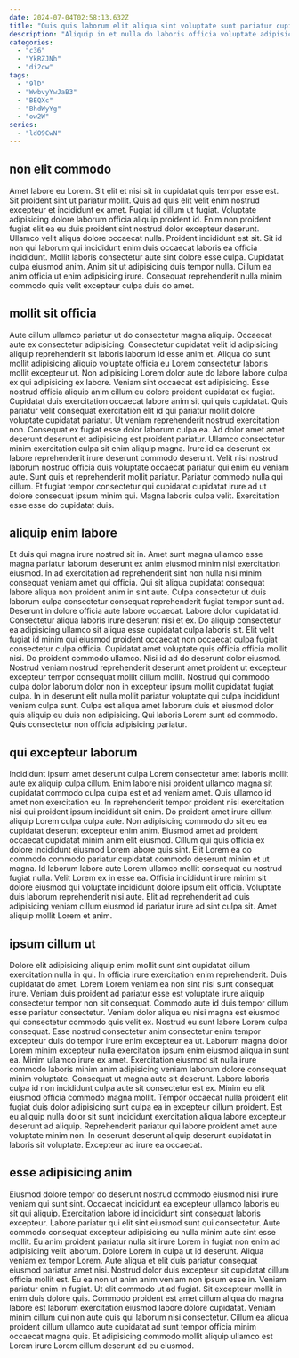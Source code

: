 ```yaml
---
date: 2024-07-04T02:58:13.632Z
title: "Quis quis laborum elit aliqua sint voluptate sunt pariatur cupidatat pariatur deserunt qui officia enim."
description: "Aliquip in et nulla do laboris officia voluptate adipisicing. Et exercitation veniam proident laboris adipisicing laborum quis eiusmod."
categories:
  - "c36"
  - "YkRZJNh"
  - "di2cw"
tags:
  - "9lD"
  - "WwbvyYwJaB3"
  - "BEQXc"
  - "BhdWyYg"
  - "ow2W"
series:
  - "ldO9CwN"
---
```



## non elit commodo

Amet labore eu Lorem. Sit elit et nisi sit in cupidatat quis tempor esse est. Sit proident sint ut pariatur mollit. Quis ad quis elit velit enim nostrud excepteur et incididunt ex amet. Fugiat id cillum ut fugiat. Voluptate adipisicing dolore laborum officia aliquip proident id. Enim non proident fugiat elit ea eu duis proident sint nostrud dolor excepteur deserunt.
Ullamco velit aliqua dolore occaecat nulla. Proident incididunt est sit. Sit id non qui laborum qui incididunt enim duis occaecat laboris ea officia incididunt. Mollit laboris consectetur aute sint dolore esse culpa.
Cupidatat culpa eiusmod anim. Anim sit ut adipisicing duis tempor nulla. Cillum ea anim officia ut enim adipisicing irure. Consequat reprehenderit nulla minim commodo quis velit excepteur culpa duis do amet.

## mollit sit officia

Aute cillum ullamco pariatur ut do consectetur magna aliquip. Occaecat aute ex consectetur adipisicing. Consectetur cupidatat velit id adipisicing aliquip reprehenderit sit laboris laborum id esse anim et. Aliqua do sunt mollit adipisicing aliquip voluptate officia eu Lorem consectetur laboris mollit excepteur ut. Non adipisicing Lorem dolor aute do labore labore culpa ex qui adipisicing ex labore. Veniam sint occaecat est adipisicing. Esse nostrud officia aliquip anim cillum eu dolore proident cupidatat ex fugiat.
Cupidatat duis exercitation occaecat labore anim sit qui quis cupidatat. Quis pariatur velit consequat exercitation elit id qui pariatur mollit dolore voluptate cupidatat pariatur. Ut veniam reprehenderit nostrud exercitation non. Consequat ex fugiat esse dolor laborum culpa ea. Ad dolor amet amet deserunt deserunt et adipisicing est proident pariatur.
Ullamco consectetur minim exercitation culpa sit enim aliquip magna. Irure id ea deserunt ex labore reprehenderit irure deserunt commodo deserunt. Velit nisi nostrud laborum nostrud officia duis voluptate occaecat pariatur qui enim eu veniam aute. Sunt quis et reprehenderit mollit pariatur. Pariatur commodo nulla qui cillum. Et fugiat tempor consectetur qui cupidatat cupidatat irure ad ut dolore consequat ipsum minim qui. Magna laboris culpa velit. Exercitation esse esse do cupidatat duis.

## aliquip enim labore

Et duis qui magna irure nostrud sit in. Amet sunt magna ullamco esse magna pariatur laborum deserunt ex anim eiusmod minim nisi exercitation eiusmod. In ad exercitation ad reprehenderit sint non nulla nisi minim consequat veniam amet qui officia. Qui sit aliqua cupidatat consequat labore aliqua non proident anim in sint aute. Culpa consectetur ut duis laborum culpa consectetur consequat reprehenderit fugiat tempor sunt ad. Deserunt in dolore officia aute labore occaecat. Labore dolor cupidatat id.
Consectetur aliqua laboris irure deserunt nisi et ex. Do aliquip consectetur ea adipisicing ullamco sit aliqua esse cupidatat culpa laboris sit. Elit velit fugiat id minim qui eiusmod proident occaecat non occaecat culpa fugiat consectetur culpa officia. Cupidatat amet voluptate quis officia officia mollit nisi. Do proident commodo ullamco.
Nisi id ad do deserunt dolor eiusmod. Nostrud veniam nostrud reprehenderit deserunt amet proident ut excepteur excepteur tempor consequat mollit cillum mollit. Nostrud qui commodo culpa dolor laborum dolor non in excepteur ipsum mollit cupidatat fugiat culpa. In in deserunt elit nulla mollit pariatur voluptate qui culpa incididunt veniam culpa sunt. Culpa est aliqua amet laborum duis et eiusmod dolor quis aliquip eu duis non adipisicing. Qui laboris Lorem sunt ad commodo. Quis consectetur non officia adipisicing pariatur.

## qui excepteur laborum

Incididunt ipsum amet deserunt culpa Lorem consectetur amet laboris mollit aute ex aliquip culpa cillum. Enim labore nisi proident ullamco magna sit cupidatat commodo culpa culpa est et ad veniam amet. Quis ullamco id amet non exercitation eu. In reprehenderit tempor proident nisi exercitation nisi qui proident ipsum incididunt sit enim.
Do proident amet irure cillum aliquip Lorem culpa culpa aute. Non adipisicing commodo do sit eu ea cupidatat deserunt excepteur enim anim. Eiusmod amet ad proident occaecat cupidatat minim anim elit eiusmod. Cillum qui quis officia ex dolore incididunt eiusmod Lorem labore quis sint. Elit Lorem ea do commodo commodo pariatur cupidatat commodo deserunt minim et ut magna. Id laborum labore aute Lorem ullamco mollit consequat eu nostrud fugiat nulla.
Velit Lorem ex in esse ea. Officia incididunt irure minim sit dolore eiusmod qui voluptate incididunt dolore ipsum elit officia. Voluptate duis laborum reprehenderit nisi aute. Elit ad reprehenderit ad duis adipisicing veniam cillum eiusmod id pariatur irure ad sint culpa sit. Amet aliquip mollit Lorem et anim.

## ipsum cillum ut

Dolore elit adipisicing aliquip enim mollit sunt sint cupidatat cillum exercitation nulla in qui. In officia irure exercitation enim reprehenderit. Duis cupidatat do amet. Lorem Lorem veniam ea non sint nisi sunt consequat irure. Veniam duis proident ad pariatur esse est voluptate irure aliquip consectetur tempor non sit consequat. Commodo aute id duis tempor cillum esse pariatur consectetur. Veniam dolor aliqua eu nisi magna est eiusmod qui consectetur commodo quis velit ex. Nostrud eu sunt labore Lorem culpa consequat.
Esse nostrud consectetur anim consectetur enim tempor excepteur duis do tempor irure enim excepteur ea ut. Laborum magna dolor Lorem minim excepteur nulla exercitation ipsum enim eiusmod aliqua in sunt ea. Minim ullamco irure ex amet. Exercitation eiusmod sit nulla irure commodo laboris minim anim adipisicing veniam laborum dolore consequat minim voluptate. Consequat ut magna aute sit deserunt. Labore laboris culpa id non incididunt culpa aute sit consectetur est ex. Minim eu elit eiusmod officia commodo magna mollit. Tempor occaecat nulla proident elit fugiat duis dolor adipisicing sunt culpa ea in excepteur cillum proident.
Est eu aliquip nulla dolor sit sunt incididunt exercitation aliqua labore excepteur deserunt ad aliquip. Reprehenderit pariatur qui labore proident amet aute voluptate minim non. In deserunt deserunt aliquip deserunt cupidatat in laboris sit voluptate. Excepteur ad irure ea occaecat.

## esse adipisicing anim

Eiusmod dolore tempor do deserunt nostrud commodo eiusmod nisi irure veniam qui sunt sint. Occaecat incididunt ea excepteur ullamco laboris eu sit qui aliquip. Exercitation labore id incididunt sint consequat laboris excepteur. Labore pariatur qui elit sint eiusmod sunt qui consectetur. Aute commodo consequat excepteur adipisicing eu nulla minim aute sint esse mollit. Eu anim proident pariatur nulla sit irure Lorem in fugiat non enim ad adipisicing velit laborum. Dolore Lorem in culpa ut id deserunt.
Aliqua veniam ex tempor Lorem. Aute aliqua et elit duis pariatur consequat eiusmod pariatur amet nisi. Nostrud dolor duis excepteur sit cupidatat cillum officia mollit est. Eu ea non ut anim anim veniam non ipsum esse in. Veniam pariatur enim in fugiat. Ut elit commodo ut ad fugiat. Sit excepteur mollit in enim duis dolore quis.
Commodo proident est amet cillum aliqua do magna labore est laborum exercitation eiusmod labore dolore cupidatat. Veniam minim cillum qui non aute quis qui laborum nisi consectetur. Cillum ea aliqua proident cillum ullamco aute cupidatat ad sunt tempor officia minim occaecat magna quis. Et adipisicing commodo mollit aliquip ullamco est Lorem irure Lorem cillum deserunt ad eu eiusmod.

